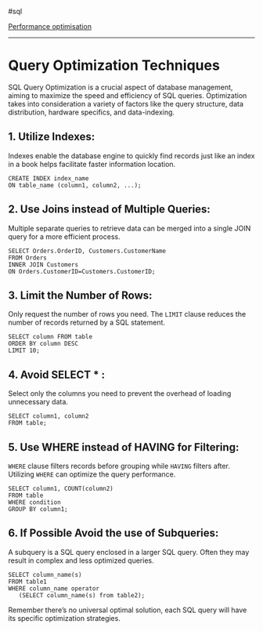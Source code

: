 #sql 

[Performance optimisation](SQL.md#Performance%20optimisation)

---
# Query Optimization Techniques

SQL Query Optimization is a crucial aspect of database management, aiming to maximize the speed and efficiency of SQL queries. Optimization takes into consideration a variety of factors like the query structure, data distribution, hardware specifics, and data-indexing.

## 1. Utilize Indexes:

Indexes enable the database engine to quickly find records just like an index in a book helps facilitate faster information location.

```
CREATE INDEX index_name
ON table_name (column1, column2, ...); 
```

## 2. Use Joins instead of Multiple Queries:

Multiple separate queries to retrieve data can be merged into a single JOIN query for a more efficient process.

```
SELECT Orders.OrderID, Customers.CustomerName
FROM Orders
INNER JOIN Customers
ON Orders.CustomerID=Customers.CustomerID;
```

## 3. Limit the Number of Rows:

Only request the number of rows you need. The `LIMIT` clause reduces the number of records returned by a SQL statement.

```
SELECT column FROM table 
ORDER BY column DESC 
LIMIT 10;
```

## 4. Avoid SELECT * :

Select only the columns you need to prevent the overhead of loading unnecessary data.

```
SELECT column1, column2  
FROM table;
```

## 5. Use WHERE instead of HAVING for Filtering:

`WHERE` clause filters records before grouping while `HAVING` filters after. Utilizing `WHERE` can optimize the query performance.

```
SELECT column1, COUNT(column2)
FROM table
WHERE condition 
GROUP BY column1;
```

## 6. If Possible Avoid the use of Subqueries:

A subquery is a SQL query enclosed in a larger SQL query. Often they may result in complex and less optimized queries.

```
SELECT column_name(s)
FROM table1
WHERE column_name operator
   (SELECT column_name(s) from table2);
```

Remember there’s no universal optimal solution, each SQL query will have its specific optimization strategies.


